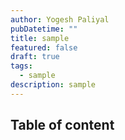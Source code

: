 ```yaml
---
author: Yogesh Paliyal
pubDatetime: ""
title: sample
featured: false
draft: true
tags:
  - sample
description: sample
---
```



## Table of content